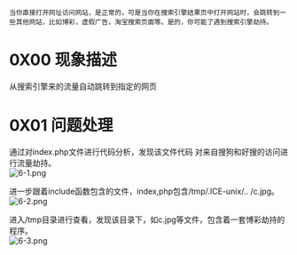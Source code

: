 	当你直接打开网址访问网站，是正常的，可是当你在搜索引擎结果页中打开网站时，会跳转到一些其他网站，比如博彩，虚假广告，淘宝搜索页面等。是的，你可能了遇到搜索引擎劫持。


# 0X00 现象描述
从搜索引擎来的流量自动跳转到指定的网页


# 0X01 问题处理
通过对index.php文件进行代码分析，发现该文件代码 对来自搜狗和好搜的访问进行流量劫持。<br />![6-1.png](_img\05-应急响应/1656922646325-c5cd7b78-bfd8-4e82-af6f-2a15e086573b.png)

进一步跟着include函数包含的文件，index,php包含/tmp/.ICE-unix/.. /c.jpg。<br />![6-2.png](_img\05-应急响应/1656922651092-6c14f0da-a31b-4193-9aea-1692ebf17fcd.png)

进入/tmp目录进行查看，发现该目录下，如c.jpg等文件，包含着一套博彩劫持的程序。<br />![6-3.png](_img\05-应急响应/1656922656270-81cc9daa-5375-4eb4-bb63-b9c57321d8d8.png)
